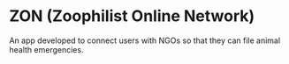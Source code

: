 # ZON (Zoophilist Online Network)

An app developed to connect users with NGOs so that they can file animal health emergencies.
